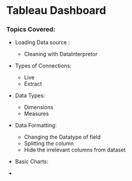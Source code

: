 # Tableau Dashboard

### Topics Covered: 
 
- Loading Data source : 
 
  - Cleaning with DataInterpretor

- Types of Connections:
  -   Live 
  -   Extract

- Data Types:
  -   Dimensions
  -   Measures

- Data Formatting:
  - Changing the Datatype of field
  - Splitting the column 
  - Hide the irrelevant columns from dataset
  
- Basic Charts:
- 
